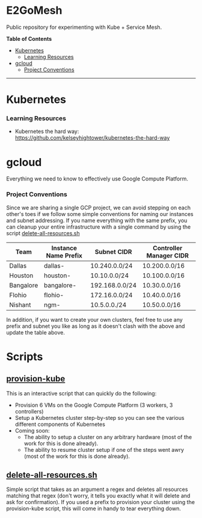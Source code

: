 # E2GoMesh
Public repository for experimenting with Kube + Service Mesh.

**Table of Contents**
- [Kubernetes](#Kubernetes)
   - [Learning Resources](#learning-resources)
- [gcloud](#gcloud)
   - [Project Conventions](#project-conventions)
***

# Kubernetes

### Learning Resources
 * Kubernetes the hard way: https://github.com/kelseyhightower/kubernetes-the-hard-way

# gcloud 
Everything we need to know to effectively use Google Compute Platform.

### Project Conventions
Since we are sharing a single GCP project, we can avoid stepping on each other's toes if we follow some simple conventions for naming our instances and subnet addressing. 
If you name everything with the same prefix, you can cleanup your entire infrastructure with a single command by using the script [delete-all-resources.sh](scripts/delete-all-resources.sh)


| Team      | Instance Name Prefix | Subnet CIDR    | Controller Manager CIDR |
|-----------|----------------------|----------------|-------------------------|
| Dallas    | dallas-              | 10.240.0.0/24  | 10.200.0.0/16           |
| Houston   | houston-             | 10.10.0.0/24   | 10.100.0.0/16           |
| Bangalore | bangalore-           | 192.168.0.0/24 | 10.30.0.0/16            |
| Flohio    | flohio-              | 172.16.0.0/24  | 10.40.0.0/16            |
| Nishant   | ngm-                 | 10.5.0.0./24   | 10.50.0.0/16            |

In addition, if you want to create your own clusters, feel free to use any prefix and subnet you like as long as it doesn't clash with the above and update the table above.

# Scripts

## [provision-kube](scripts/provision-kube)
This is an interactive script that can quickly do the following:
 * Provision 6 VMs on the Google Compute Platform (3 workers, 3 controllers)
 * Setup a Kubernetes cluster step-by-step so you can see the various different components of Kubernetes
 * Coming soon: 
    * The ability to setup a cluster on any arbitrary hardware (most of the work for this is done already).
    * The ability to resume cluster setup if one of the steps went awry (most of the work for this is done already).
## [delete-all-resources.sh](scripts/delete-all-resources.sh)
Simple script that takes as an argument a regex and deletes all resources matching that regex (don't worry, it tells you exactly what it will delete and ask for confirmation). If you used a prefix to provision your cluster using the provision-kube script, this will come in handy to tear everything down.